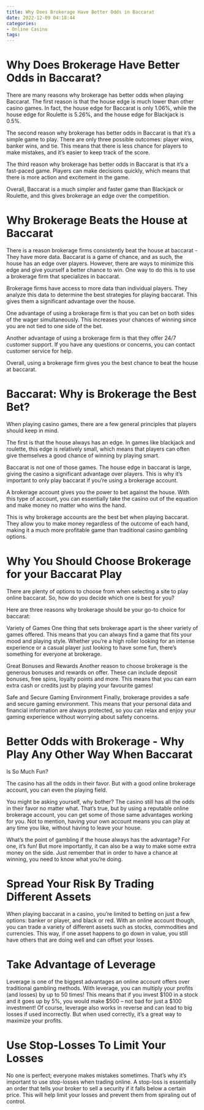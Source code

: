 ```yaml
---
title: Why Does Brokerage Have Better Odds in Baccarat 
date: 2022-12-09 04:18:44
categories:
- Online Casino
tags:
---
```



# Why Does Brokerage Have Better Odds in Baccarat? 

There are many reasons why brokerage has better odds when playing Baccarat. The first reason is that the house edge is much lower than other casino games. In fact, the house edge for Baccarat is only 1.06%, while the house edge for Roulette is 5.26%, and the house edge for Blackjack is 0.5%. 

The second reason why brokerage has better odds in Baccarat is that it’s a simple game to play. There are only three possible outcomes: player wins, banker wins, and tie. This means that there is less chance for players to make mistakes, and it’s easier to keep track of the score. 

The third reason why brokerage has better odds in Baccarat is that it’s a fast-paced game. Players can make decisions quickly, which means that there is more action and excitement in the game. 

Overall, Baccarat is a much simpler and faster game than Blackjack or Roulette, and this gives brokerage an edge over the competition.

# Why Brokerage Beats the House at Baccarat 

There is a reason brokerage firms consistently beat the house at baccarat - They have more data. 
Baccarat is a game of chance, and as such, the house has an edge over players. However, there are ways to minimize this edge and give yourself a better chance to win. One way to do this is to use a brokerage firm that specializes in baccarat. 

Brokerage firms have access to more data than individual players. They analyze this data to determine the best strategies for playing baccarat. This gives them a significant advantage over the house. 

One advantage of using a brokerage firm is that you can bet on both sides of the wager simultaneously. This increases your chances of winning since you are not tied to one side of the bet. 

Another advantage of using a brokerage firm is that they offer 24/7 customer support. If you have any questions or concerns, you can contact customer service for help. 

Overall, using a brokerage firm gives you the best chance to beat the house at baccarat.

# Baccarat: Why is Brokerage the Best Bet? 

When playing casino games, there are a few general principles that players should keep in mind. 

The first is that the house always has an edge. In games like blackjack and roulette, this edge is relatively small, which means that players can often give themselves a good chance of winning by playing smart. 

Baccarat is not one of those games. The house edge in baccarat is large, giving the casino a significant advantage over players. This is why it’s important to only play baccarat if you’re using a brokerage account.

A brokerage account gives you the power to bet against the house. With this type of account, you can essentially take the casino out of the equation and make money no matter who wins the hand.

This is why brokerage accounts are the best bet when playing baccarat. They allow you to make money regardless of the outcome of each hand, making it a much more profitable game than traditional casino gambling options.

# Why You Should Choose Brokerage for your Baccarat Play 

There are plenty of options to choose from when selecting a site to play online baccarat. So, how do you decide which one is best for you? 

Here are three reasons why brokerage should be your go-to choice for baccarat: 

Variety of Games 
One thing that sets brokerage apart is the sheer variety of games offered. This means that you can always find a game that fits your mood and playing style. Whether you’re a high roller looking for an intense experience or a casual player just looking to have some fun, there’s something for everyone at brokerage. 

Great Bonuses and Rewards 
Another reason to choose brokerage is the generous bonuses and rewards on offer. These can include deposit bonuses, free spins, loyalty points and more. This means that you can earn extra cash or credits just by playing your favourite games! 

Safe and Secure Gaming Environment 
Finally, brokerage provides a safe and secure gaming environment. This means that your personal data and financial information are always protected, so you can relax and enjoy your gaming experience without worrying about safety concerns.

# Better Odds with Brokerage - Why Play Any Other Way When Baccarat

Is So Much Fun?

The casino has all the odds in their favor. But with a good online brokerage account, you can even the playing field.

You might be asking yourself, why bother? The casino still has all the odds in their favor no matter what. That’s true, but by using a reputable online brokerage account, you can get some of those same advantages working for you. Not to mention, having your own account means you can play at any time you like, without having to leave your house.

What’s the point of gambling if the house always has the advantage? For one, it’s fun! But more importantly, it can also be a way to make some extra money on the side. Just remember that in order to have a chance at winning, you need to know what you’re doing.

# Spread Your Risk By Trading Different Assets

When playing baccarat in a casino, you’re limited to betting on just a few options: banker or player, and black or red. With an online account though, you can trade a variety of different assets such as stocks, commodities and currencies. This way, if one asset happens to go down in value, you still have others that are doing well and can offset your losses.

# Take Advantage of Leverage

Leverage is one of the biggest advantages an online account offers over traditional gambling methods. With leverage, you can multiply your profits (and losses) by up to 50 times! This means that if you invest $100 in a stock and it goes up by 5%, you would make $500 – not bad for just a $100 investment! Of course, leverage also works in reverse and can lead to big losses if used incorrectly. But when used correctly, it’s a great way to maximize your profits.

# Use Stop-Losses To Limit Your Losses

No one is perfect; everyone makes mistakes sometimes. That’s why it’s important to use stop-losses when trading online. A stop-loss is essentially an order that tells your broker to sell a security if it falls below a certain price. This will help limit your losses and prevent them from spiraling out of control.